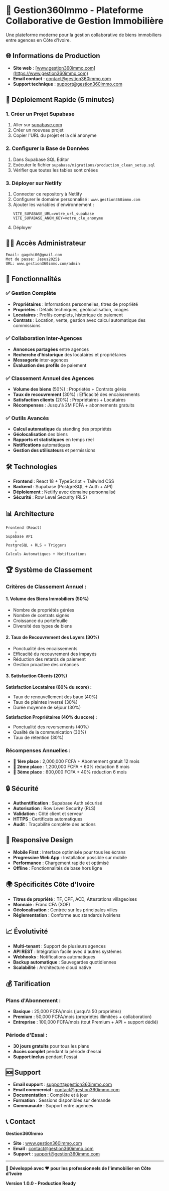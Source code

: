 # 🏢 Gestion360Immo - Plateforme Collaborative de Gestion Immobilière

Une plateforme moderne pour la gestion collaborative de biens immobiliers entre agences en Côte d'Ivoire.

## 🌐 Informations de Production

- **Site web** : [www.gestion360immo.com](https://www.gestion360immo.com)
- **Email contact** : contact@gestion360immo.com
- **Support technique** : support@gestion360immo.com

## 🚀 Déploiement Rapide (5 minutes)

### 1. Créer un Projet Supabase
1. Aller sur [supabase.com](https://supabase.com)
2. Créer un nouveau projet
3. Copier l'URL du projet et la clé anonyme

### 2. Configurer la Base de Données
1. Dans Supabase SQL Editor
2. Exécuter le fichier `supabase/migrations/production_clean_setup.sql`
3. Vérifier que toutes les tables sont créées

### 3. Déployer sur Netlify
1. Connecter ce repository à Netlify
2. Configurer le domaine personnalisé : `www.gestion360immo.com`
3. Ajouter les variables d'environnement :
   ```
   VITE_SUPABASE_URL=votre_url_supabase
   VITE_SUPABASE_ANON_KEY=votre_cle_anonyme
   ```
4. Déployer

## 👨‍💼 Accès Administrateur

```
Email: gagohi06@gmail.com
Mot de passe: Jesus2025$
URL: www.gestion360immo.com/admin
```

## 🔧 Fonctionnalités

### ✅ Gestion Complète
- **Propriétaires** : Informations personnelles, titres de propriété
- **Propriétés** : Détails techniques, géolocalisation, images
- **Locataires** : Profils complets, historique de paiement
- **Contrats** : Location, vente, gestion avec calcul automatique des commissions

### ✅ Collaboration Inter-Agences
- **Annonces partagées** entre agences
- **Recherche d'historique** des locataires et propriétaires
- **Messagerie** inter-agences
- **Évaluation des profils** de paiement

### ✅ Classement Annuel des Agences
- **Volume des biens** (50%) : Propriétés + Contrats gérés
- **Taux de recouvrement** (30%) : Efficacité des encaissements
- **Satisfaction clients** (20%) : Propriétaires + Locataires
- **Récompenses** : Jusqu'à 2M FCFA + abonnements gratuits

### ✅ Outils Avancés
- **Calcul automatique** du standing des propriétés
- **Géolocalisation** des biens
- **Rapports et statistiques** en temps réel
- **Notifications** automatiques
- **Gestion des utilisateurs** et permissions

## 🛠️ Technologies

- **Frontend** : React 18 + TypeScript + Tailwind CSS
- **Backend** : Supabase (PostgreSQL + Auth + API)
- **Déploiement** : Netlify avec domaine personnalisé
- **Sécurité** : Row Level Security (RLS)

## 📊 Architecture

```
Frontend (React)
    ↓
Supabase API
    ↓
PostgreSQL + RLS + Triggers
    ↓
Calculs Automatiques + Notifications
```

## 🏆 Système de Classement

### **Critères de Classement Annuel :**

#### **1. Volume des Biens Immobiliers (50%)**
- Nombre de propriétés gérées
- Nombre de contrats signés
- Croissance du portefeuille
- Diversité des types de biens

#### **2. Taux de Recouvrement des Loyers (30%)**
- Ponctualité des encaissements
- Efficacité du recouvrement des impayés
- Réduction des retards de paiement
- Gestion proactive des créances

#### **3. Satisfaction Clients (20%)**

**Satisfaction Locataires (60% du score) :**
- Taux de renouvellement des baux (40%)
- Taux de plaintes inversé (30%)
- Durée moyenne de séjour (30%)

**Satisfaction Propriétaires (40% du score) :**
- Ponctualité des reversements (40%)
- Qualité de la communication (30%)
- Taux de rétention (30%)

### **Récompenses Annuelles :**
- **🥇 1ère place** : 2,000,000 FCFA + Abonnement gratuit 12 mois
- **🥈 2ème place** : 1,200,000 FCFA + 60% réduction 8 mois
- **🥉 3ème place** : 800,000 FCFA + 40% réduction 6 mois

## 🔒 Sécurité

- **Authentification** : Supabase Auth sécurisé
- **Autorisation** : Row Level Security (RLS)
- **Validation** : Côté client et serveur
- **HTTPS** : Certificats automatiques
- **Audit** : Traçabilité complète des actions

## 📱 Responsive Design

- **Mobile First** : Interface optimisée pour tous les écrans
- **Progressive Web App** : Installation possible sur mobile
- **Performance** : Chargement rapide et optimisé
- **Offline** : Fonctionnalités de base hors ligne

## 🌍 Spécificités Côte d'Ivoire

- **Titres de propriété** : TF, CPF, ACD, Attestations villageoises
- **Monnaie** : Franc CFA (XOF)
- **Géolocalisation** : Centrée sur les principales villes
- **Réglementation** : Conforme aux standards ivoiriens

## 📈 Évolutivité

- **Multi-tenant** : Support de plusieurs agences
- **API REST** : Intégration facile avec d'autres systèmes
- **Webhooks** : Notifications automatiques
- **Backup automatique** : Sauvegardes quotidiennes
- **Scalabilité** : Architecture cloud native

## 💰 Tarification

### **Plans d'Abonnement :**
- **Basique** : 25,000 FCFA/mois (jusqu'à 50 propriétés)
- **Premium** : 50,000 FCFA/mois (propriétés illimitées + collaboration)
- **Entreprise** : 100,000 FCFA/mois (tout Premium + API + support dédié)

### **Période d'Essai :**
- **30 jours gratuits** pour tous les plans
- **Accès complet** pendant la période d'essai
- **Support inclus** pendant l'essai

## 🆘 Support

- **Email support** : support@gestion360immo.com
- **Email commercial** : contact@gestion360immo.com
- **Documentation** : Complète et à jour
- **Formation** : Sessions disponibles sur demande
- **Communauté** : Support entre agences

## 📞 Contact

**Gestion360Immo**
- **Site** : www.gestion360immo.com
- **Email** : contact@gestion360immo.com
- **Support** : support@gestion360immo.com

---

**🎯 Développé avec ❤️ pour les professionnels de l'immobilier en Côte d'Ivoire**

**Version 1.0.0 - Production Ready**